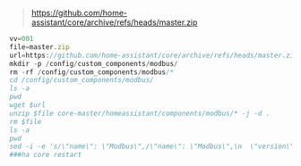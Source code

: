 > https://github.com/home-assistant/core/archive/refs/heads/master.zip

```js
vv=001
file=master.zip
url=https://github.com/home-assistant/core/archive/refs/heads/master.zip
mkdir -p /config/custom_components/modbus/
rm -rf /config/custom_components/modbus/*
cd /config/custom_components/modbus/
ls -a
pwd
wget $url
unzip $file core-master/homeassistant/components/modbus/* -j -d .
rm $file
ls -a
pwd
sed -i -e 's/\"name\": \"Modbus\",/\"name\": \"Modbus\",\n  \"version\": \"'${vv}'\",/g' manifest.json
###ha core restart
```
